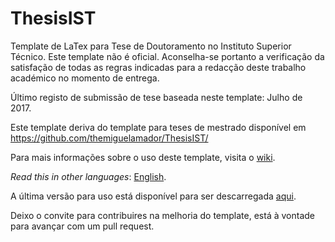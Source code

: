 ThesisIST
=========

Template de LaTex para Tese de Doutoramento no Instituto Superior Técnico. Este template não é oficial. Aconselha-se portanto a verificação da satisfação de todas as regras indicadas para a redacção deste trabalho académico no momento de entrega.

Último registo de submissão de tese baseada neste template: Julho de 2017.

Este template deriva do template para teses de mestrado disponível em
https://github.com/themiguelamador/ThesisIST/

Para mais informações sobre o uso deste template, visita o [wiki](https://github.com/FilipeMar/ThesisIST/wiki).

*Read this in other languages*: [English](https://github.com/FilipeMar/ThesisIST/blob/master/README.EN.md ).

A última versão para uso está disponível para ser descarregada [aqui](https://github.com/FilipeMar/ThesisIST/releases).

Deixo o convite para contribuires na melhoria do template, está à vontade para avançar com um pull request.